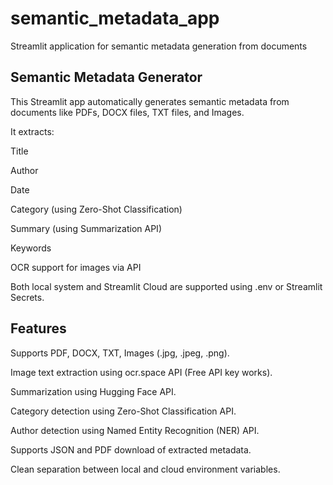 # semantic_metadata_app
Streamlit application for semantic metadata generation from documents

## Semantic Metadata Generator
This Streamlit app automatically generates semantic metadata from documents like PDFs, DOCX files, TXT files, and Images.

It extracts:

Title

Author

Date

Category (using Zero-Shot Classification)

Summary (using Summarization API)

Keywords

OCR support for images via API

Both local system and Streamlit Cloud are supported using .env or Streamlit Secrets.

## Features
Supports PDF, DOCX, TXT, Images (.jpg, .jpeg, .png).

Image text extraction using ocr.space API (Free API key works).

Summarization using Hugging Face API.

Category detection using Zero-Shot Classification API.

Author detection using Named Entity Recognition (NER) API.

Supports JSON and PDF download of extracted metadata.

Clean separation between local and cloud environment variables.